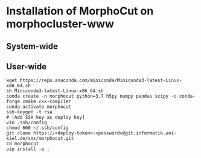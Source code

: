 # Installation of MorphoCut on morphocluster-www

## System-wide

## User-wide

```shell
wget https://repo.anaconda.com/miniconda/Miniconda3-latest-Linux-x86_64.sh
sh Miniconda3-latest-Linux-x86_64.sh
conda create -n morphocut python=3.7 h5py numpy pandas scipy -c conda-forge cmake cxx-compiler
conda activate morphocut
ssh-keygen -t rsa
# [Add SSH key as deploy key]
vim .ssh/config
chmod 600 ~/.ssh/config
git clone https://<deploy-token>:<password>@git.informatik.uni-kiel.de/sms/morphocut.git
cd morphocut
pip install -e .
```